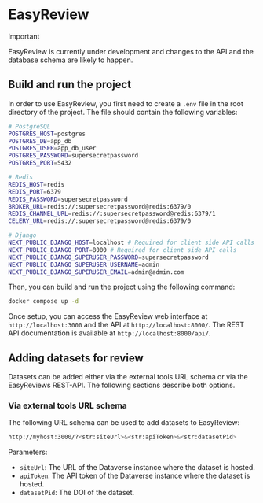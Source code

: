 # EasyReview

> [!IMPORTANT]
> EasyReview is currently under development and changes to the API and the database schema are likely to happen.

## Build and run the project

In order to use EasyReview, you first need to create a `.env` file in the root directory of the project. The file should contain the following variables:

```bash
# PostgreSQL
POSTGRES_HOST=postgres
POSTGRES_DB=app_db
POSTGRES_USER=app_db_user
POSTGRES_PASSWORD=supersecretpassword
POSTGRES_PORT=5432

# Redis
REDIS_HOST=redis
REDIS_PORT=6379
REDIS_PASSWORD=supersecretpassword
BROKER_URL=redis://:supersecretpassword@redis:6379/0
REDIS_CHANNEL_URL=redis://:supersecretpassword@redis:6379/1
CELERY_URL=redis://:supersecretpassword@redis:6379/0

# Django
NEXT_PUBLIC_DJANGO_HOST=localhost # Required for client side API calls
NEXT_PUBLIC_DJANGO_PORT=8000 # Required for client side API calls
NEXT_PUBLIC_DJANGO_SUPERUSER_PASSWORD=supersecretpassword
NEXT_PUBLIC_DJANGO_SUPERUSER_USERNAME=admin
NEXT_PUBLIC_DJANGO_SUPERUSER_EMAIL=admin@admin.com
```

Then, you can build and run the project using the following command:

```bash
docker compose up -d
```

Once setup, you can access the EasyReview web interface at `http://localhost:3000` and the API at `http://localhost:8000/`. The REST API documentation is available at `http://localhost:8000/api/`.

## Adding datasets for review

Datasets can be added either via the external tools URL schema or via the EasyReviews REST-API. The following sections describe both options.

### Via external tools URL schema

The following URL schema can be used to add datasets to EasyReview:

```bash
http://myhost:3000/?<str:siteUrl>&<str:apiToken>&<str:datasetPid>
```

Parameters:

- `siteUrl`: The URL of the Dataverse instance where the dataset is hosted.
- `apiToken`: The API token of the Dataverse instance where the dataset is hosted.
- `datasetPid`: The DOI of the dataset.
